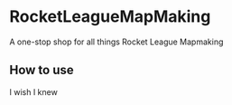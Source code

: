 # RocketLeagueMapMaking
A one-stop shop for all things Rocket League Mapmaking

## How to use
I wish I knew
